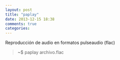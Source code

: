 ```yaml
---
layout: post
title: "paplay"
date: 2013-12-15 18:38
comments: true
categories: 
---
```

Reproducción de audio en formatos pulseaudio (flac)

>~$ paplay archivo.flac

